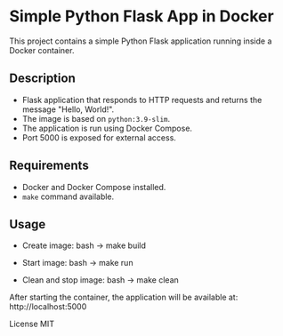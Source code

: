# Simple Python Flask App in Docker

This project contains a simple Python Flask application running inside a Docker container.

## Description

- Flask application that responds to HTTP requests and returns the message "Hello, World!".
- The image is based on `python:3.9-slim`.
- The application is run using Docker Compose.
- Port 5000 is exposed for external access.

## Requirements

- Docker and Docker Compose installed.
- `make` command available.

## Usage

- Create image:
bash -> make build

- Start image:
bash -> make run

- Clean and stop image:
bash -> make clean

After starting the container, the application will be available at:
http://localhost:5000

License
MIT
